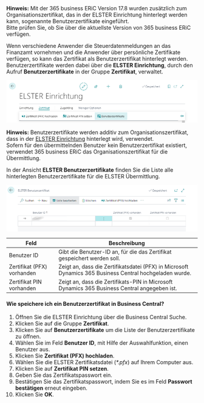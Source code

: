 <div class="alert alert-info">
    <i class="fa-solid fa-lightbulb"></i> <strong>Hinweis:</strong> Mit der 365 business ERiC Version 17.8 wurden zusätzlich zum Organisationszertifikat, das in der ELSTER Einrichtung hinterlegt werden kann, sogenannte Benutzerzertifikate eingeführt.<br>Bitte prüfen Sie, ob Sie über die aktuellste Version von 365 business ERiC verfügen.
</div>

Wenn verschiedene Anwender die Steuerdatenmeldungen an das Finanzamt vornehmen und die Anwender über persönliche Zertifikate verfügen, so kann das Zertifikat als Benutzerzertifikat hinterlegt werden. Benutzerzertifikate werden dabei über die **ELSTER Einrichtung**, durch den Aufruf **Benutzerzertifikate** in der Gruppe **Zertifikat**, verwaltet.

![Aktion - Benutzerzertifikate](/assets/images/365-business-eric/user-certificates-action.png)

<div class="alert alert-info">
    <i class="fa-solid fa-lightbulb"></i> <strong>Hinweis:</strong> Benutzerzertifikate werden additiv zum Organisationszertifikat, dass in der <a href="../setup/">ELSTER Einrichtung</a> hinterlegt wird, verwendet.<br>Sofern für den übermittelnden Benutzer kein Benutzerzertifikat existiert, verwendet 365 business ERiC das Organisationszertifikat für die Übermittlung.
</div>

In der Ansicht **ELSTER Benutzerzertifikate** finden Sie die Liste alle hinterlegten Benutzerzertifikate für die ELSTER Übermittlung.

![Ansicht - ELSTER Benutzerzertifikate](/assets/images/365-business-eric/user-certificates.png)

| Feld | Beschreibung | 
| --- | --- |
| Benutzer ID | Gibt die Benutzer-ID an, für die das Zertifikat gespeichert werden soll. | 
| Zertifikat (PFX) vorhanden | Zeigt an, dass die Zertifikatsdatei (PFX) in Microsoft Dynamics 365 Business Central hochgeladen wurde. |
| Zertifikat PIN vorhanden | Zeigt an, dass die Zertifikats-PIN in Microsoft Dynamics 365 Business Central angegeben ist. |

#### Wie speichere ich ein Benutzerzertifikat in Business Central?
1. Öffnen Sie die ELSTER Einrichtung über die Business Central Suche.
2. Klicken Sie auf die Gruppe **Zertifikat**.
3. Klicken Sie auf **Benutzerzertifikate** um die Liste der Benutzerzertifikate zu öffnen.
4. Wählen Sie im Feld **Benutzer ID**, mit Hilfe der Auswahlfunktion, einen Benutzer aus.
5. Klicken Sie **Zertifikat (PFX) hochladen**.
6. Wählen Sie die ELSTER Zertifikatsdatei (_*.pfx_) auf Ihrem Computer aus.
7. Klicken Sie auf **Zertifikat PIN setzen**.
8. Geben Sie das Zertifikatspasswort ein.
9. Bestätigen Sie das Zertifikatspasswort, indem Sie es im Feld **Passwort bestätigen** erneut eingeben.
10. Klicken Sie **OK**.

